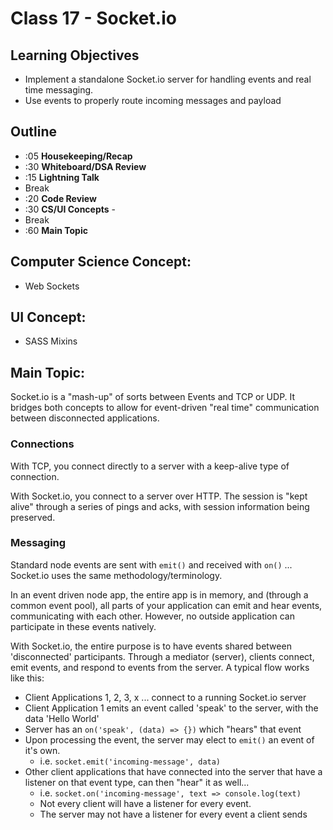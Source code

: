 # Class 17 - Socket.io

## Learning Objectives

-   Implement a standalone Socket.io server for handling events and real time messaging.
-   Use events to properly route incoming messages and payload

## Outline

-   :05 **Housekeeping/Recap**
-   :30 **Whiteboard/DSA Review**
-   :15 **Lightning Talk**
-   Break
-   :20 **Code Review**
-   :30 **CS/UI Concepts** -
-   Break
-   :60 **Main Topic**

## Computer Science Concept:

-   Web Sockets

## UI Concept:

-   SASS Mixins

## Main Topic:

Socket.io is a "mash-up" of sorts between Events and TCP or UDP. It bridges both concepts to allow for event-driven "real time" communication between disconnected applications.

### Connections

With TCP, you connect directly to a server with a keep-alive type of connection.

With Socket.io, you connect to a server over HTTP. The session is "kept alive" through a series of pings and acks, with session information being preserved.

### Messaging

Standard node events are sent with `emit()` and received with `on()` ... Socket.io uses the same methodology/terminology.

In an event driven node app, the entire app is in memory, and (through a common event pool), all parts of your application can emit and hear events, communicating with each other. However, no outside application can participate in these events natively.

With Socket.io, the entire purpose is to have events shared between 'disconnected' participants. Through a mediator (server), clients connect, emit events, and respond to events from the server. A typical flow works like this:

-   Client Applications 1, 2, 3, x ... connect to a running Socket.io server
-   Client Application 1 emits an event called 'speak' to the server, with the data 'Hello World'
-   Server has an `on('speak', (data) => {})` which "hears" that event
-   Upon processing the event, the server may elect to `emit()` an event of it's own.
    -   i.e. `socket.emit('incoming-message', data)`
-   Other client applications that have connected into the server that have a listener on that event type, can then "hear" it as well...
    -   i.e. `socket.on('incoming-message', text => console.log(text)`
    -   Not every client will have a listener for every event.
    -   The server may not have a listener for every event a client sends
